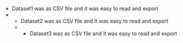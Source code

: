 - Dataset1 was as CSV file and it was easy to read and export
- - Dataset2 was as CSV file and it was easy to read and export
  - - Dataset3 was as CSV file and it was easy to read and export
